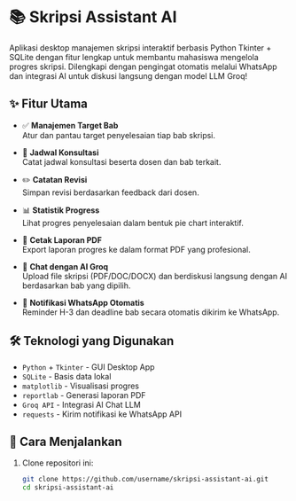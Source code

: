 # 📚 Skripsi Assistant AI

Aplikasi desktop manajemen skripsi interaktif berbasis Python Tkinter + SQLite dengan fitur lengkap untuk membantu mahasiswa mengelola progres skripsi. Dilengkapi dengan pengingat otomatis melalui WhatsApp dan integrasi AI untuk diskusi langsung dengan model LLM Groq!

## ✨ Fitur Utama

- ✅ **Manajemen Target Bab**  
  Atur dan pantau target penyelesaian tiap bab skripsi.

- 📅 **Jadwal Konsultasi**  
  Catat jadwal konsultasi beserta dosen dan bab terkait.

- ✏️ **Catatan Revisi**  
  Simpan revisi berdasarkan feedback dari dosen.

- 📊 **Statistik Progress**  
  Lihat progres penyelesaian dalam bentuk pie chart interaktif.

- 📄 **Cetak Laporan PDF**  
  Export laporan progres ke dalam format PDF yang profesional.

- 💬 **Chat dengan AI Groq**  
  Upload file skripsi (PDF/DOC/DOCX) dan berdiskusi langsung dengan AI berdasarkan bab yang dipilih.

- 🔔 **Notifikasi WhatsApp Otomatis**  
  Reminder H-3 dan deadline bab secara otomatis dikirim ke WhatsApp.

## 🛠️ Teknologi yang Digunakan

- `Python` + `Tkinter` - GUI Desktop App
- `SQLite` - Basis data lokal
- `matplotlib` - Visualisasi progres
- `reportlab` - Generasi laporan PDF
- `Groq API` - Integrasi AI Chat LLM
- `requests` - Kirim notifikasi ke WhatsApp API

## 🚀 Cara Menjalankan

1. Clone repositori ini:
   ```bash
   git clone https://github.com/username/skripsi-assistant-ai.git
   cd skripsi-assistant-ai
